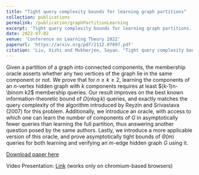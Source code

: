 ```yaml
---
title: "Tight query complexity bounds for learning graph partitions"
collection: publications
permalink: /publication/graphPartitionLearning
excerpt: 'Tight query complexity bounds for learning graph partitions.'
date: 2022-07-02
venue: 'Conference on Learning Theory 2022'
paperurl: 'https://arxiv.org/pdf/2112.07897.pdf'
citation: 'Liu, Xizhi and Mukherjee, Sayan. "Tight query complexity bounds for learning graph partitions." <i>arXiv preprint</i> arXiv:2112.07897 (2021).'
---
```

Given a partition of a graph into connected components, the membership oracle asserts whether any two vertices of the graph lie in the same component or not.
We prove that for $n\ge k\ge 2$, learning the components of an $n$-vertex hidden graph with $k$ components requires at least $(k-1)n-\binom k2$ membership queries.
Our result improves on the best known information-theoretic bound of $\Omega(n\log k)$ queries, and exactly matches the query complexity of the algorithm introduced by Reyzin and Srivastava (2007) for this problem.
Additionally, we introduce an oracle, with access to which one can learn the number of components of $G$ in asymptotically fewer queries than learning the full partition, thus answering another question posed by the same authors.
Lastly, we introduce a more applicable version of this oracle, and prove asymptotically tight bounds of $\widetilde\Theta(m)$ queries for both learning and verifying an $m$-edge hidden graph $G$ using it.

[Download paper here](/files/graphPartitionLearning.pdf)

Video Presentation: [Link](https://recorder-v3.slideslive.com/#/share?share=67452&s=38c27581-0819-43de-afde-241b948c717f) (works only on chromium-based browsers)